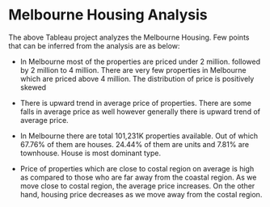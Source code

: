 # Melbourne Housing Analysis

The above Tableau project analyzes the Melbourne Housing. Few points that can be inferred from the analysis are as below:

* In Melbourne most of the properties are priced under 2 million. followed by 2 million to 4 million. There are very few properties in Melbourne which are priced above 4 million. The distribution of price is positively skewed

* There is upward trend in average price of properties. There are some falls in average price as well  however generally there is upward trend of average price.

* In Melbourne there are total 101,231K properties available. Out of which 67.76% of them are houses. 24.44% of them are units and 7.81% are townhouse. House is most dominant type.

* Price of properties which are close to costal region on average is high as compared to those who are far away from the coastal region. As we move close to costal region, the average price increases. On the other hand, housing price decreases as we move away from the costal region.
